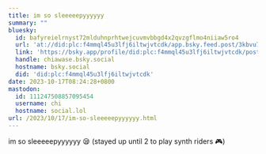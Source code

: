 ```yaml
---
title: im so sleeeeepyyyyyy
summary: ""
bluesky:
  id: bafyreielrnyst72mlduhnprhtwejcuvmvbbgd4x2qvzgflmo4niiaw5ro4
  url: 'at://did:plc:f4mmql45u3lfj6iltwjvtcdk/app.bsky.feed.post/3kbvu7yqkqj2q'
  link: 'https://bsky.app/profile/did:plc:f4mmql45u3lfj6iltwjvtcdk/post/3kbvu7yqkqj2q'
  handle: chiawase.bsky.social
  hostname: bsky.social
  did: 'did:plc:f4mmql45u3lfj6iltwjvtcdk'
date: 2023-10-17T08:24:28+0800
mastodon:
  id: 111247508857095454
  username: chi
  hostname: social.lol
url: /2023/10/17/im-so-sleeeeepyyyyyy.html
---
```


im so sleeeeepyyyyyy 😪 (stayed up until 2 to play synth riders 🎮)
